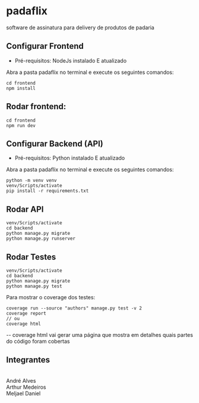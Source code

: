 # padaflix
software de assinatura para delivery de produtos de padaria

## Configurar Frontend  <br>
- Pré-requisitos: NodeJs instalado E atualizado  <br>

Abra a pasta padaflix no terminal e execute os seguintes comandos: <br>
```
cd frontend 
npm install
```

## Rodar frontend:  <br>
```
cd frontend 
npm run dev 
```

## Configurar Backend (API) <br>
- Pré-requisitos: Python instalado E atualizado <br>

Abra a pasta padaflix no terminal e execute os seguintes comandos:
```
python -m venv venv 
venv/Scripts/activate
pip install -r requirements.txt
```

## Rodar API <br>
```
venv/Scripts/activate 
cd backend 
python manage.py migrate 
python manage.py runserver
```

## Rodar Testes
```
venv/Scripts/activate 
cd backend 
python manage.py migrate 
python manage.py test
```

Para mostrar o coverage dos testes:
```
coverage run --source "authors" manage.py test -v 2
coverage report
// ou 
coverage html
```
-- coverage html vai gerar uma página que mostra em detalhes quais partes do código foram cobertas
## Integrantes
<br> André Alves
<br> Arthur Medeiros
<br> Meljael Daniel
